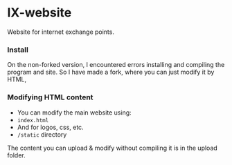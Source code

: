# IX-website
Website for internet exchange points.

### Install
On the non-forked version, I encountered errors installing and compiling the program and site. So I have made a fork, where you can just modify it by HTML,

### Modifying HTML content

* You can modify the main website using:
* `index.html`
* And for logos, css, etc.
* `/static` directory

The content you can upload & modify without compiling it is in the upload folder.
